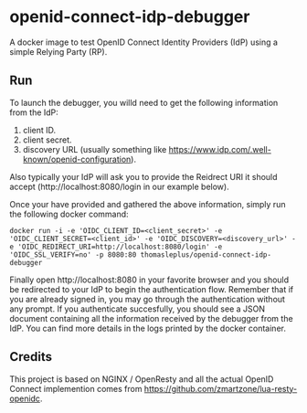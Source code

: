 # openid-connect-idp-debugger
A docker image to test OpenID Connect Identity Providers (IdP) using a simple Relying Party (RP).

## Run

To launch the debugger, you willd need to get the following information from the IdP:

1. client ID.
1. client secret.
1. discovery URL (usually something like https://www.idp.com/.well-known/openid-configuration).

Also typically your IdP will ask you to provide the Reidrect URI it should accept (http://localhost:8080/login in our example below).

Once your have provided and gathered the above information, simply run the following docker command:

```
docker run -i -e 'OIDC_CLIENT_ID=<client_secret>' -e 'OIDC_CLIENT_SECRET=<client_id>' -e 'OIDC_DISCOVERY=<discovery_url>' -e 'OIDC_REDIRECT_URI=http://localhost:8080/login' -e 'OIDC_SSL_VERIFY=no' -p 8080:80 thomasleplus/openid-connect-idp-debugger
```

Finally open http://localhost:8080 in your favorite browser and you should be redirected to your IdP to begin the authentication flow. Remember that if you are already signed in, you may go through the authentication without any prompt. If you authenticate succesfully, you should see a JSON document containing all the information received by the debugger from the IdP. You can find more details in the logs printed by the docker container.

## Credits

This project is based on NGINX / OpenResty and all the actual OpenID Connect implemention comes from https://github.com/zmartzone/lua-resty-openidc.
